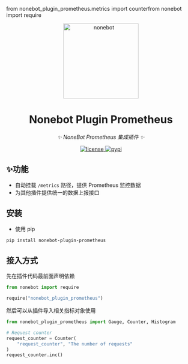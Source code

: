 from nonebot_plugin_prometheus.metrics import counterfrom nonebot import require<!-- markdownlint-disable MD033 MD036 MD041 -->

<p align="center">
  <a href="https://v2.nonebot.dev/"><img src="https://v2.nonebot.dev/logo.png" width="200" height="200" alt="nonebot"></a>
</p>


<div align="center">

# Nonebot Plugin Prometheus

_✨ NoneBot Prometheus 集成插件 ✨_

</div>


<p align="center">
  <a href="https://raw.githubusercontent.com/suyiiyii/nonebot-plugin-prometheus/main/LICENSE">
    <img src="https://img.shields.io/github/license/suyiiyii/nonebot-plugin-prometheus.svg" alt="license">
  </a>
  <a href="https://pypi.python.org/pypi/nonebot-plugin-prometheus">
    <img src="https://img.shields.io/pypi/v/nonebot-plugin-prometheus.svg" alt="pypi">
  </a>
</p>

## ✨功能

* 自动挂载 `/metrics` 路径，提供 Prometheus 监控数据
* 为其他插件提供统一的数据上报接口

## 安装

- 使用 pip

```sh
pip install nonebot-plugin-prometheus
```


## 接入方式

先在插件代码最前面声明依赖
```python
from nonebot import require

require("nonebot_plugin_prometheus")
```

然后可以从插件导入相关指标对象使用
```python
from nonebot_plugin_prometheus import Gauge, Counter, Histogram

# Request counter
request_counter = Counter(
    "request_counter", "The number of requests"
)
request_counter.inc()
```